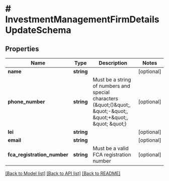 # # InvestmentManagementFirmDetailsUpdateSchema

## Properties

Name | Type | Description | Notes
------------ | ------------- | ------------- | -------------
**name** | **string** |  | [optional]
**phone_number** | **string** | Must be a string of numbers and special characters (\&quot;()\&quot;, \&quot;-\&quot;, \&quot;+\&quot;, \&quot; \&quot;) | [optional]
**lei** | **string** |  | [optional]
**email** | **string** |  | [optional]
**fca_registration_number** | **string** | Must be a valid FCA registration number | [optional]

[[Back to Model list]](../../README.md#models) [[Back to API list]](../../README.md#endpoints) [[Back to README]](../../README.md)
